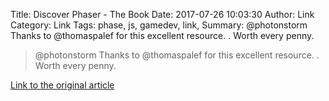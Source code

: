 Title: Discover Phaser - The Book
Date: 2017-07-26 10:03:30
Author: Link
Category: Link
Tags: phase, js, gamedev, link, 
Summary: @photonstorm Thanks to @thomaspalef for this excellent resource.  . Worth every penny.

> @photonstorm Thanks to @thomaspalef for this excellent resource.  . Worth every penny.

[Link to the original article](https://www.discoverphaser.com/)
